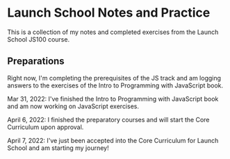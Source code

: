 # Launch School Notes and Practice

This is a collection of my notes and completed exercises from the Launch School JS100 course.

## Preparations

Right now, I'm completing the prerequisites of the JS track and am logging answers to the exercises of the Intro to Programming with JavaScript book.

Mar 31, 2022: I've finished the Intro to Programming with JavaScript book and am now working on JavaScript exercises.

April 6, 2022: I finished the preparatory courses and will start the Core Curriculum upon approval.

April 7, 2022: I've just been accepted into the Core Curriculum for Launch School and am starting my journey!
